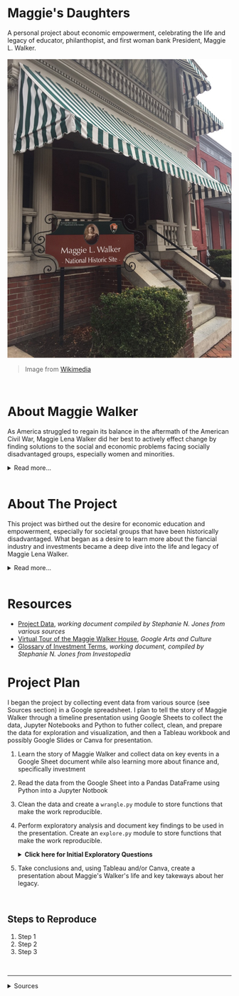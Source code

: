 # Maggie's Daughters
A personal project about economic empowerment, celebrating the life and legacy of educator, philanthopist, and first woman bank President, Maggie L. Walker.
<br>
<br>
![Maggie Walker Historical Site](images/historic-site_wikimedia.jpeg)
> Image from [Wikimedia](https://en.wikipedia.org/wiki/File:Maggie_L_Walker_Historic_Site.jpg)

<br>

# About Maggie Walker
As America struggled to regain its balance in the aftermath of the American Civil War, Maggie Lena Walker did her best to actively effect change by finding solutions to the social and economic problems facing socially disadvantaged groups, especially women and minorities. 
<details>
    <summary>Read more...</summary>
Taking charge of the flailing Independent Order of St. Luke in 1899, Walker transformed the organization into a vibrant and thriving economic engine. With a vision of economic self-sufficiency, she established a newspaper in 1902, chartered the St. Luke Penny Savings Bank in 1903 becoming the first woman bank president in the United States. Throughout her life, Walker persevered and thrived despite personal, social and professional obstacles. [1]<br>
</details>
<br>

# About The Project
This project was birthed out the desire for economic education and empowerment, especially for societal groups that have been historically disadvantaged. What began as a desire to learn more about the fiancial industry and investments became a deep dive into the life and legacy of Maggie Lena Walker.   
<details>
    <summary>Read more...</summary>
Maggie Walker was born shortly after the Civil War to a formerly enslaved woman who worked for a Union spy during the way and a former Confederate soldier. After her Maggie's step-father, the man her mother who go on to marry, was found dead their family struggled financially and plunged into povery. After starting a laundry business, her mother saw firsthand the economic gap and disparity between the people in her community and the laundry patrons she serviced in her business. This lit a fire in Maggie's mother that would lead her to instill in her children a heart for service and empowerment through academic and economic advancement. 
</details>
<br>

# Resources
- [Project Data](https://docs.google.com/spreadsheets/d/17ygHkgbI0yy6Imhx7WOiZIPT9fL4LqEKgv00VMSSzzQ/edit?usp=sharing), *working document compiled by Stephanie N. Jones from various sources*
- [Virtual Tour of the Maggie Walker House](https://artsandculture.google.com/story/in-her-footsteps-a-virtual-tour-of-maggie-l-walker-s-home-maggie-l-walker-national-historic-site/8AXR_Z9D-zGYLw?hl=en), *Google Arts and Culture*
- [Glossary of Investment Terms](https://docs.google.com/document/d/12_STHHbEe2TcKPmh4M3txuj5x6bc05-CUMAJs6I6m7Q/edit?usp=sharing), *working document, compiled by Stephanie N. Jones from Investopedia*

# Project Plan
I began the project by collecting event data from various source (see Sources section) in a Google spreadsheet. I plan to tell the story of Maggie Walker through a timeline presentation using Google Sheets to collect the data, Jupyter Notebooks and Python to futher collect, clean, and prepare the data for exploration and visualization, and then a Tableau workbook and possibly Google Slides or Canva for presentation. <br>
1. Learn the story of Maggie Walker and collect data on key events in a Google Sheet document while also learning more about finance and, specifically investment
2. Read the data from the Google Sheet into a Pandas DataFrame using Python into a Jupyter Notbook
3. Clean the data and create a `wrangle.py` module to store functions that make the work reproducible.
4. Perform exploratory analysis and document key findings to be used in the presentation. Create an `explore.py` module to store functions that make the work reproducible.
    <details>
    <summary><b>Click here for Initial Exploratory Questions</b></summary>
        1. Can key events in Maggie's Walker's life be grouped in a meaningful way (e.g. Periods: Developmental, Learning, Working, Leaderhip, Retirement, etc.). I am recording the events and giving each event categories and sub-categories so looking at a frequency of categories by binned dates may uncover these insights. <br><br>
        2. Engineering a boolean feature that records an events as a positive or negative and determining how the frequency of positive and negatives may or may not have impacted milestones in her professional and personal life. <br><br>
        3. Looking at that same positive and negative events indicator, were there more positive/negative professional or personal events? (This is somewhat subjective, because we cannot know every event that happened in her life, only those that are documented and, for the purposes of this project, that I am capturing in this dataset)
    </details>

5. Take conclusions and, using Tableau and/or Canva, create a presentation about Maggie's Walker's life and key takeways about her legacy.
<br>

## Steps to Reproduce
1. Step 1
2. Step 2
3. Step 3

<br>

<hr>
<details><summary>Sources</summary>
1. Maggie Lena Walker and the Independent Order of St. Luke, *Harvard Business Review Case Study*, Anthony J. Mayo and Shandi O. Smith, November 25, 2008
2. 
</details>

